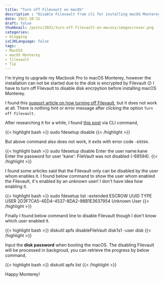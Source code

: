 ```yaml
---
title: "Turn off Filevault on macOS"
description : "Disable Filevault from cli for installing macOS Monterey"
date: 2021-10-31
draft: false
thumbnail: /posts/2021/turn-off-filevault-on-macosx/images/cover.png
categories:
- blogging
isCJKLanguage: false
tags:
- MacOSX
- macOS Monterey
- filevault
- Tip
---
```


I'm trying to upgrade my Macbook Pro to macOS Monterey, however the installation can not be started due to the disk is encrypted by Filevault :confused: I have to turn off Filevault to disable disk encrpytion before installing macOS Monterey.

I found this [support article on how turning off Filevault][turn-off-filevault], but it does not work at all. There is nothing hint or error message after clicking the option `Turn off Filevault`.

<!--more-->

After researching it for a while, I found [this post][disabling-filevault] via CLI command,

{{< highlight bash >}}
sudo fdesetup disable
{{< /highlight >}}

But above command also does not work, it exits with error code `-69594`.

{{< highlight bash >}}
sudo fdesetup disable
Enter the user name:kane
Enter the password for user 'kane':
FileVault was not disabled (-69594).
{{< /highlight >}}

I found some articles said that the Filevault only can be disabled by the user whom enables it. I found below command to show the user whom enabled the Filevault, it's enabled by an unknown user! I don't have idea how enabling it.

{{< highlight bash >}}
sudo fdesetup list -extended
ESCROW  UUID                                                                     TYPE USER
        2D3F7CA5-4ED4-4537-8DA2-98B1E3637954                             Unknown User
{{< /highlight >}}

Finally I found below command line to disable Filevault though I don't know which user enabled it.

{{< highlight bash >}}
diskutil apfs disableFileVault disk1s1 -user disk
{{< /highlight >}}

Input the **disk password** when booting the macOS. The disabling Filevault will be processed in backgroud, you can retrieve the progress by below command,

{{< highlight bash >}}
diskutil apfs list
{{< /highlight >}}

Happy Monterey!

[turn-off-filevault]: https://support.apple.com/guide/mac-help/turn-off-filevault-encryption-on-mac-mchlp2560/11.0/mac/11.0
[disabling-filevault]: https://docs.centrify.com/Content/mac-admin/FV2-Disable.htm